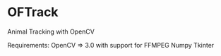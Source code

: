 # OFTrack
Animal Tracking with OpenCV

Requirements:
    OpenCV => 3.0 with support for FFMPEG
    Numpy
    Tkinter